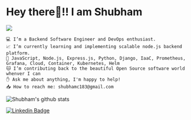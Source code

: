 # Hey there👋!! I am Shubham
![](https://komarev.com/ghpvc/?username=shubhamc183)


    💻 I’m a Backend Software Engineer and DevOps enthusiast.
    📈 I’m currently learning and implementing scalable node.js backend platform.
    💟 JavaScript, Node.js, Express.js, Python, Django, IaaC, Prometheus, Grafana, Cloud, Container, Kubernetes, Helm
    🐱 I’m contributing back to the beautiful Open Source software world whenver I can
    ✋ Ask me about anything, I'm happy to help!
    📥 How to reach me: shubhamc183@gmail.com

 ![Shubham's github stats](https://github-readme-stats.vercel.app/api?username=shubhamc183&count_private=true&show_icons=true&theme=dark)


[![Linkedin Badge](https://img.shields.io/badge/-LinkedIn-blue?style=flat-square&logo=Linkedin&logoColor=white&link=https://www.linkedin.com/in/shubhamc183/)](https://www.linkedin.com/in/shubhamc183/)
